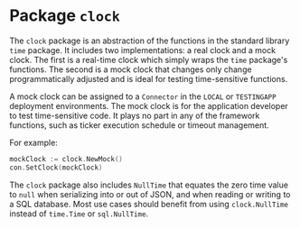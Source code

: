 # Package `clock`

The `clock` package is an abstraction of the functions in the standard library `time` package. It includes two implementations: a real clock and a mock clock. The first
is a real-time clock which simply wraps the `time` package's functions. The
second is a mock clock that changes only change
programmatically adjusted and is ideal for testing time-sensitive functions.

A mock clock can be assigned to a `Connector` in the `LOCAL` or `TESTINGAPP` deployment environments. The mock clock is for the application developer to test time-sensitive code. It plays no part in any of the framework functions, such as ticker execution schedule or timeout management.

For example:

```go
mockClock := clock.NewMock()
con.SetClock(mockClock)
```

The `clock` package also includes `NullTime` that equates the zero time value to `null`
when serializing into or out of JSON, and when reading or writing to a SQL database.
Most use cases should benefit from using `clock.NullTime` instead of `time.Time` or `sql.NullTime`.
